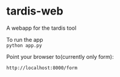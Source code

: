# tardis-web
A webapp for the tardis tool

To run the app<br>
<code>python app.py</code>

Point your browser to(currently only form):<br>
<code> http://localhost:8000/form </code>
